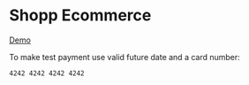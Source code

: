 # Shopp Ecommerce

[Demo](https://shoppecommerce.vercel.app/)

To make test payment use valid future date and a card number:

```bash
4242 4242 4242 4242
```
